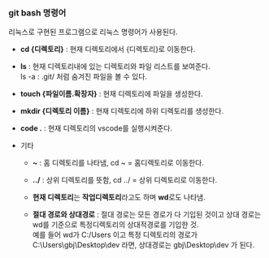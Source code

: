 ### git bash 명령어
리눅스로 구현된 프로그램으로 리눅스 명령어가 사용된다.
  - **cd {디렉토리}** : 현재 디렉토리에서 {디렉토리}로  이동한다.
  
  - **ls** : 현재 디렉토리내에 있는 디렉토리와 파일 리스트를 보여준다.<br>
  ls -a : .git/ 처럼 숨겨진 파일을 볼 수 있다.
  
  - **touch {파일이름.확장자}** : 현재 디렉토리에 파일을 생성한다.
  
  - **mkdir {디렉토리 이름}** : 현재 디렉토리에 하위 디렉토리를 생성한다.
  
  - **code .** : 현재 디렉토리의 vscode를 실행시켜준다.
  
  - 기타
    - **~** : 홈 디렉토리를 나타냄, cd ~ = 홈디렉토리로 이동한다.
    
    - **../** : 상위 디렉토리를 뜻함, cd ../ = 상위 디렉토리로 이동한다.
    
    - **현재 디렉토리**는 **작업디렉토리**라고도 하며 **wd**로도 나타냄.
    
    - **절대 경로와 상대경로** : 절대 경로는 모든 경로가 다 기입된 것이고 상대 경로는 wd를 기준으로 특정디렉토리의 상대적경로를 기입한 것.<br>
      예를 들어 wd가 C:/Users 이고 특정 디렉토리의 경로가 C:\Users\gbj\Desktop\dev 라면, 상대경로는 gbj\Desktop\dev 가 된다.